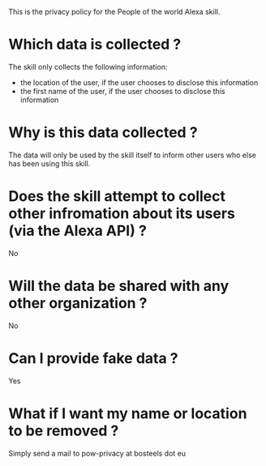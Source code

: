 This is the privacy policy for the People of the world Alexa skill.

Which data is collected ?
=========================
The skill only collects the following information:
* the location of the user, if the user chooses to disclose this information
* the first name of the user, if the user chooses to disclose this information

Why is this data collected ?
============================
The data will only be used by the skill itself to inform other users who else has been using this skill.

Does the skill attempt to collect other infromation about its users (via the Alexa API) ?
=========================================================================================
No

Will the data be shared with any other organization ?
=====================================================
No

Can I provide fake data ?
=========================
Yes

What if I want my name or location to be removed ?
==================================================
Simply send a mail to pow-privacy at bosteels dot eu 


